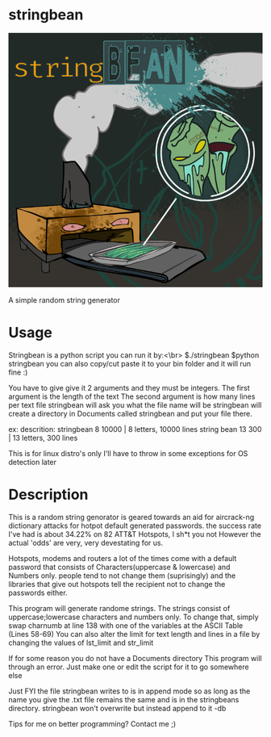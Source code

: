 # stringbean
![alt text](https://github.com/dirtybrie/stringbean/blob/%7Bdirt%7D/img/stringbean.png?raw=true)

A simple random string generator

# Usage
Stringbean is a python script
you can run it by:<\br>
$./stringbean
$python stringbean
you can also copy/cut paste it to your bin folder and it will run fine :)

You have to give give it 2 arguments and they must be integers.
The first argument is the length of the text
The second argument is how many lines per text file
stringbean will ask you what the file name will be
stringbean will create a directory in Documents called stringbean
and put your file there.

ex:                    descrition:
stringbean 8 10000   | 8 letters, 10000 lines
string bean 13 300   | 13 letters, 300 lines

This is for linux distro's only
I'll have to throw in some exceptions for OS detection later

# Description
This is a random string genorator is geared towards an aid for aircrack-ng 
dictionary attacks for hotpot default generated passwords.
the success rate I've had is about 34.22% on 82 ATT&T Hotspots, I sh*t you not
However the actual 'odds' are very, very devestating for us.
 
Hotspots, modems and routers a lot of the times come with a default password that 
consists of Characters(uppercase & lowercase) and Numbers only. people tend to not
change them (suprisingly) and the libraries that give out hotspots tell the recipient 
not to change the passwords either.
 
This program will generate randome strings.
The strings consist of uppercase;lowercase characters and numbers only. 
To change that, simply swap charnumb at line 138 with one of the variables at the 
ASCII Table (Lines 58-69)
You can also alter the limit for text length and lines in a file
by changing the values of lst_limit and str_limit

If for some reason you do not have a Documents directory
This program will through an error. Just make one
or edit the script for it to go somewhere else

Just FYI the file stringbean writes to is in append mode so as long
as the name you give the .txt file remains the same and is in the
stringbeans directory.
stringbean won't overwrite but instead append to it
-db

Tips for me on better programming? Contact me ;)

